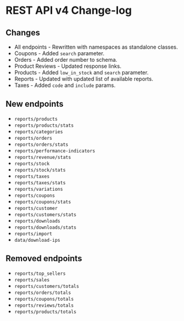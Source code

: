 # REST API v4 Change-log

## Changes

- All endpoints - Rewritten with namespaces as standalone classes.
- Coupons - Added `search` parameter.
- Orders - Added order number to schema.
- Product Reviews - Updated response links.
- Products - Added `low_in_stock` and `search` parameter.
- Reports - Updated with updated list of available reports.
- Taxes - Added `code` and `include` params.

## New endpoints

- `reports/products`
- `reports/products/stats`
- `reports/categories`
- `reports/orders`
- `reports/orders/stats`
- `reports/performance-indicators`
- `reports/revenue/stats`
- `reports/stock`
- `reports/stock/stats`
- `reports/taxes`
- `reports/taxes/stats`
- `reports/variations`
- `reports/coupons`
- `reports/coupons/stats`
- `reports/customer`
- `reports/customers/stats`
- `reports/downloads`
- `reports/downloads/stats`
- `reports/import`
- `data/download-ips`

## Removed endpoints

- `reports/top_sellers`
- `reports/sales`
- `reports/customers/totals`
- `reports/orders/totals`
- `reports/coupons/totals`
- `reports/reviews/totals`
- `reports/products/totals`
